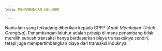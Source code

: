 ```yaml
---
term: PENAMBANGAN LELUHUR

---
```

Nama lain yang terkadang diberikan kepada CPFP (*Anak-Membayar-Untuk-Orangtua*). Penambangan leluhur adalah prinsip di mana penambang tidak memilih sebuah transaksi hanya berdasarkan biaya transaksinya sendiri, tetapi juga mempertimbangkan biaya dari transaksi induknya.
